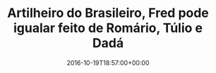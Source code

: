 ---
layout: post
title: "Artilheiro do Brasileiro, Fred pode igualar feito de Romário, Túlio e Dadá "
date: 2016-10-19T18:57:00+00:00
external_link: "http://globoesporte.globo.com/numerologos/noticia/2016/10/artilheiro-do-brasileiro-fred-pode-igualar-feito-de-romario-tulio-e-dada.html"
categories: news globo.com
---